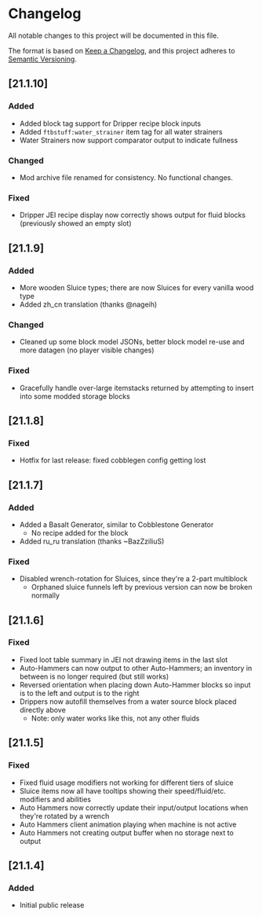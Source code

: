 # Changelog
All notable changes to this project will be documented in this file.

The format is based on [Keep a Changelog](https://keepachangelog.com/en/1.0.0/),
and this project adheres to [Semantic Versioning](https://semver.org/spec/v2.0.0.html).

## [21.1.10]

### Added
* Added block tag support for Dripper recipe block inputs
* Added `ftbstuff:water_strainer` item tag for all water strainers
* Water Strainers now support comparator output to indicate fullness

### Changed
* Mod archive file renamed for consistency. No functional changes.

### Fixed
* Dripper JEI recipe display now correctly shows output for fluid blocks (previously showed an empty slot)

## [21.1.9]

### Added
* More wooden Sluice types; there are now Sluices for every vanilla wood type
* Added zh_cn translation (thanks @nageih)

### Changed
* Cleaned up some block model JSONs, better block model re-use and more datagen (no player visible changes)

### Fixed
* Gracefully handle over-large itemstacks returned by attempting to insert into some modded storage blocks

## [21.1.8]

### Fixed
* Hotfix for last release: fixed cobblegen config getting lost

## [21.1.7]

### Added
* Added a Basalt Generator, similar to Cobblestone Generator
  * No recipe added for the block
* Added ru_ru translation (thanks ~BazZziliuS)

### Fixed
* Disabled wrench-rotation for Sluices, since they're a 2-part multiblock
  * Orphaned sluice funnels left by previous version can now be broken normally

## [21.1.6]

### Fixed
* Fixed loot table summary in JEI not drawing items in the last slot
* Auto-Hammers can now output to other Auto-Hammers; an inventory in between is no longer required (but still works)
* Reversed orientation when placing down Auto-Hammer blocks so input is to the left and output is to the right
* Drippers now autofill themselves from a water source block placed directly above
  * Note: only water works like this, not any other fluids

## [21.1.5]

### Fixed
* Fixed fluid usage modifiers not working for different tiers of sluice
* Sluice items now all have tooltips showing their speed/fluid/etc. modifiers and abilities
* Auto Hammers now correctly update their input/output locations when they're rotated by a wrench
* Auto Hammers client animation playing when machine is not active
* Auto Hammers not creating output buffer when no storage next to output

## [21.1.4]

### Added
* Initial public release

